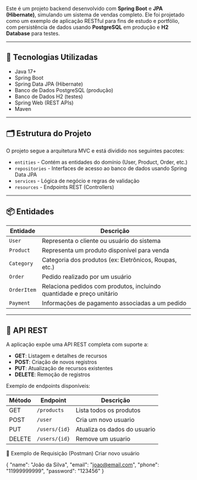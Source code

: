 Este é um projeto backend desenvolvido com **Spring Boot** e **JPA (Hibernate)**, simulando um sistema de vendas completo. Ele foi projetado como um exemplo de aplicação RESTful para fins de estudo e portfólio, com persistência de dados usando **PostgreSQL** em produção e **H2 Database** para testes.

---

## 🔧 Tecnologias Utilizadas

- Java 17+
- Spring Boot
- Spring Data JPA (Hibernate)
- Banco de Dados PostgreSQL (produção)
- Banco de Dados H2 (testes)
- Spring Web (REST APIs)
- Maven

---

## 🗂️ Estrutura do Projeto

O projeto segue a arquitetura MVC e está dividido nos seguintes pacotes:

- `entities` - Contém as entidades do domínio (User, Product, Order, etc.)
- `repositories` - Interfaces de acesso ao banco de dados usando Spring Data JPA
- `services` - Lógica de negócio e regras de validação
- `resources` - Endpoints REST (Controllers)

---

## 📦 Entidades

| Entidade     | Descrição                                                                 |
|--------------|---------------------------------------------------------------------------|
| `User`       | Representa o cliente ou usuário do sistema                                |
| `Product`    | Representa um produto disponível para venda                               |
| `Category`   | Categoria dos produtos (ex: Eletrônicos, Roupas, etc.)                    |
| `Order`      | Pedido realizado por um usuário                                           |
| `OrderItem`  | Relaciona pedidos com produtos, incluindo quantidade e preço unitário     |
| `Payment`    | Informações de pagamento associadas a um pedido                          |

---

## 📡 API REST

A aplicação expõe uma API REST completa com suporte a:

- **GET**: Listagem e detalhes de recursos
- **POST**: Criação de novos registros
- **PUT**: Atualização de recursos existentes
- **DELETE**: Remoção de registros

Exemplo de endpoints disponíveis:

| Método | Endpoint           | Descrição               |
| ------ | ------------------ | ----------------------- |
| GET    | `/products`           | Lista todos os produtos |
| POST   | `/user`        | Cria um novo usuario    |
| PUT    | `/users/{id}`     | Atualiza os dados do usuario      |
| DELETE | `/users/{id}` | Remove um usuario    |

🔁 Exemplo de Requisição (Postman)
Criar novo usuário

{
  "name": "João da Silva",
  "email": "joao@email.com",
  "phone": "11999999999",
  "password": "123456"
}
